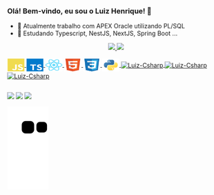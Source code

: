 ### Olá! Bem-vindo, eu sou o Luiz Henrique! 👋

- 🔭 Atualmente trabalho com APEX Oracle utilizando PL/SQL
- 🌱 Estudando Typescript, NestJS, NextJS, Spring Boot ...

<div align="center">
  <a href="https://github.com/luiz-henrique-f">
  <img height="180em" src="https://github-readme-stats.vercel.app/api?username=luiz-henrique-f&show_icons=true&theme=dark&include_all_commits=true&count_private=true"/>
  <img height="180em" src="https://github-readme-stats.vercel.app/api/top-langs/?username=luiz-henrique-f&layout=compact&langs_count=7&theme=dark"/>
</div>
<div style="display: inline_block"><br>
  <img align="center" alt="Luiz-Js" height="30" width="40" src="https://raw.githubusercontent.com/devicons/devicon/master/icons/javascript/javascript-plain.svg">
  <img align="center" alt="Luiz-Ts" height="30" width="40" src="https://raw.githubusercontent.com/devicons/devicon/master/icons/typescript/typescript-plain.svg">
  <img align="center" alt="Luiz-React" height="30" width="40" src="https://raw.githubusercontent.com/devicons/devicon/master/icons/react/react-original.svg">
  <img align="center" alt="Luiz-HTML" height="30" width="40" src="https://raw.githubusercontent.com/devicons/devicon/master/icons/html5/html5-original.svg">
  <img align="center" alt="Luiz-CSS" height="30" width="40" src="https://raw.githubusercontent.com/devicons/devicon/master/icons/css3/css3-original.svg">
  <img align="center" alt="Luiz-Python" height="30" width="40" src="https://raw.githubusercontent.com/devicons/devicon/master/icons/python/python-original.svg">
  <img align="center" alt="Luiz-Csharp" height="50" width="48" src="https://cdn.jsdelivr.net/gh/devicons/devicon/icons/oracle/oracle-original.svg">
  <img align="center" alt="Luiz-Csharp" height="35" width="48" src="https://cdn.jsdelivr.net/gh/devicons/devicon/icons/postgresql/postgresql-plain-wordmark.svg">
  <img align="center" alt="Luiz-Csharp" height="35" width="48" src="https://cdn.jsdelivr.net/gh/devicons/devicon@latest/icons/amazonwebservices/amazonwebservices-original-wordmark.svg">
  <!-- <img align="right" alt="Luiz-pic" height="150" style="border-radius:50px;" src="https://media.discordapp.net/attachments/639956127056134178/890373478988013628/Publicacoes_Instagram_1_1.png?width=676&height=676"> -->
</div>

##

<div>
  <a href="https://www.instagram.com/luiz_ffernandes" target="_blank"><img src="https://img.shields.io/badge/-Instagram-%23E4405F?style=for-the-badge&logo=instagram&logoColor=white" target="_blank"></a>
  <a href = "mailto:luizhfernandes100@gmail.com"><img src="https://img.shields.io/badge/-Gmail-%23333?style=for-the-badge&logo=gmail&logoColor=white" target="_blank"></a>
  <a href="https://www.linkedin.com/in/luiz-henrique-fernandes-da-silva-85659a1a6" target="_blank"><img src="https://img.shields.io/badge/-LinkedIn-%230077B5?style=for-the-badge&logo=linkedin&logoColor=white" target="_blank"></a> 
 
  ![Snake animation](https://github.com/luiz-henrique-f/luiz-henrique-f/blob/output/github-contribution-grid-snake.svg)
 
</div>
